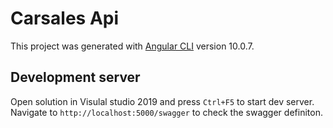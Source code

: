 # Carsales Api

This project was generated with [Angular CLI](https://github.com/angular/angular-cli) version 10.0.7.

## Development server

Open solution in Visulal studio 2019 and press `Ctrl+F5` to start dev server. Navigate to `http://localhost:5000/swagger` to check the swagger definiton.
#
